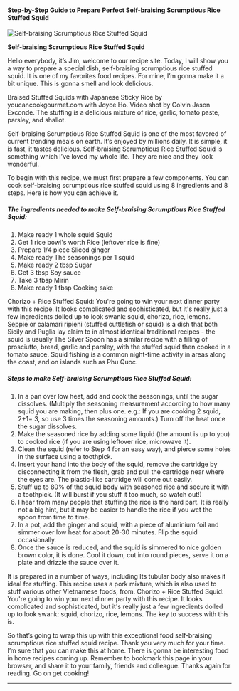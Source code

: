             

#### Step-by-Step Guide to Prepare Perfect Self-braising Scrumptious Rice Stuffed Squid

![Self-braising Scrumptious Rice Stuffed Squid](https://img-global.cpcdn.com/recipes/5089583292219392/751x532cq70/self-braising-scrumptious-rice-stuffed-squid-recipe-main-photo.jpg)

**Self-braising Scrumptious Rice Stuffed Squid**

Hello everybody, it’s Jim, welcome to our recipe site. Today, I will show you a way to prepare a special dish, self-braising scrumptious rice stuffed squid. It is one of my favorites food recipes. For mine, I’m gonna make it a bit unique. This is gonna smell and look delicious.

Braised Stuffed Squids with Japanese Sticky Rice by youcancookgourmet.com with Joyce Ho. Video shot by Colvin Jason Exconde. The stuffing is a delicious mixture of rice, garlic, tomato paste, parsley, and shallot.

Self-braising Scrumptious Rice Stuffed Squid is one of the most favored of current trending meals on earth. It’s enjoyed by millions daily. It is simple, it is fast, it tastes delicious. Self-braising Scrumptious Rice Stuffed Squid is something which I’ve loved my whole life. They are nice and they look wonderful.

To begin with this recipe, we must first prepare a few components. You can cook self-braising scrumptious rice stuffed squid using 8 ingredients and 8 steps. Here is how you can achieve it.

##### The ingredients needed to make Self-braising Scrumptious Rice Stuffed Squid:

1.  Make ready 1 whole squid Squid
2.  Get 1 rice bowl's worth Rice (leftover rice is fine)
3.  Prepare 1/4 piece Sliced ginger
4.  Make ready The seasonings per 1 squid
5.  Make ready 2 tbsp Sugar
6.  Get 3 tbsp Soy sauce
7.  Take 3 tbsp Mirin
8.  Make ready 1 tbsp Cooking sake

Chorizo + Rice Stuffed Squid: You're going to win your next dinner party with this recipe. It looks complicated and sophisticated, but it's really just a few ingredients dolled up to look swank: squid, chorizo, rice, lemons. Seppie or calamari ripieni (stuffed cuttlefish or squid) is a dish that both Sicily and Puglia lay claim to in almost identical traditional recipes - the squid is usually The Silver Spoon has a similar recipe with a filling of prosciutto, bread, garlic and parsley, with the stuffed squid then cooked in a tomato sauce. Squid fishing is a common night-time activity in areas along the coast, and on islands such as Phu Quoc.

##### Steps to make Self-braising Scrumptious Rice Stuffed Squid:

1.  In a pan over low heat, add and cook the seasonings, until the sugar dissolves. (Multiply the seasoning measurement according to how many squid you are making, then plus one. e.g.: If you are cooking 2 squid, 2+1= 3, so use 3 times the seasoning amounts.) Turn off the heat once the sugar dissolves.
2.  Make the seasoned rice by adding some liquid (the amount is up to you) to cooked rice (if you are using leftover rice, microwave it).
3.  Clean the squid (refer to Step 4 for an easy way), and pierce some holes in the surface using a toothpick.
4.  Insert your hand into the body of the squid, remove the cartridge by disconnecting it from the flesh, grab and pull the cartridge near where the eyes are. The plastic-like cartridge will come out easily.
5.  Stuff up to 80% of the squid body with seasoned rice and secure it with a toothpick. (It will burst if you stuff it too much, so watch out!)
6.  I hear from many people that stuffing the rice is the hard part. It is really not a big hint, but it may be easier to handle the rice if you wet the spoon from time to time.
7.  In a pot, add the ginger and squid, with a piece of aluminium foil and simmer over low heat for about 20-30 minutes. Flip the squid occasionally.
8.  Once the sauce is reduced, and the squid is simmered to nice golden brown color, it is done. Cool it down, cut into round pieces, serve it on a plate and drizzle the sauce over it.

It is prepared in a number of ways, including Its tubular body also makes it ideal for stuffing. This recipe uses a pork mixture, which is also used to stuff various other Vietnamese foods, from. Chorizo + Rice Stuffed Squid: You're going to win your next dinner party with this recipe. It looks complicated and sophisticated, but it's really just a few ingredients dolled up to look swank: squid, chorizo, rice, lemons. The key to success with this is.

So that’s going to wrap this up with this exceptional food self-braising scrumptious rice stuffed squid recipe. Thank you very much for your time. I’m sure that you can make this at home. There is gonna be interesting food in home recipes coming up. Remember to bookmark this page in your browser, and share it to your family, friends and colleague. Thanks again for reading. Go on get cooking!

* * *
